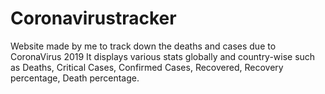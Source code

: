 # Coronavirustracker
Website made by me to track down the deaths and cases due to CoronaVirus 2019
It displays various stats globally and country-wise such as Deaths, Critical Cases, Confirmed Cases, Recovered, Recovery percentage, Death percentage.

